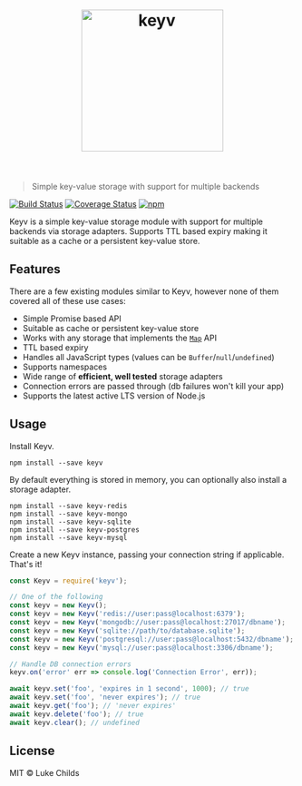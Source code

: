 <h1 align="center">
	<img width="250" src="https://rawgit.com/lukechilds/keyv/master/media/logo.svg" alt="keyv">
	<br>
	<br>
</h1>

> Simple key-value storage with support for multiple backends

[![Build Status](https://travis-ci.org/lukechilds/keyv.svg?branch=master)](https://travis-ci.org/lukechilds/keyv)
[![Coverage Status](https://coveralls.io/repos/github/lukechilds/keyv/badge.svg?branch=master)](https://coveralls.io/github/lukechilds/keyv?branch=master)
[![npm](https://img.shields.io/npm/v/keyv.svg)](https://www.npmjs.com/package/keyv)

Keyv is a simple key-value storage module with support for multiple backends via storage adapters. Supports TTL based expiry making it suitable as a cache or a persistent key-value store.

## Features

There are a few existing modules similar to Keyv, however none of them covered all of these use cases:

- Simple Promise based API
- Suitable as cache or persistent key-value store
- Works with any storage that implements the [`Map`](https://developer.mozilla.org/en-US/docs/Web/JavaScript/Reference/Global_Objects/Map) API
- TTL based expiry
- Handles all JavaScript types (values can be `Buffer`/`null`/`undefined`)
- Supports namespaces
- Wide range of **efficient, well tested** storage adapters
- Connection errors are passed through (db failures won't kill your app)
- Supports the latest active LTS version of Node.js

## Usage

Install Keyv.

```
npm install --save keyv
```

By default everything is stored in memory, you can optionally also install a storage adapter.

```
npm install --save keyv-redis
npm install --save keyv-mongo
npm install --save keyv-sqlite
npm install --save keyv-postgres
npm install --save keyv-mysql
```

Create a new Keyv instance, passing your connection string if applicable. That's it!

```js
const Keyv = require('keyv');

// One of the following
const keyv = new Keyv();
const keyv = new Keyv('redis://user:pass@localhost:6379');
const keyv = new Keyv('mongodb://user:pass@localhost:27017/dbname');
const keyv = new Keyv('sqlite://path/to/database.sqlite');
const keyv = new Keyv('postgresql://user:pass@localhost:5432/dbname');
const keyv = new Keyv('mysql://user:pass@localhost:3306/dbname');

// Handle DB connection errors
keyv.on('error' err => console.log('Connection Error', err));

await keyv.set('foo', 'expires in 1 second', 1000); // true
await keyv.set('foo', 'never expires'); // true
await keyv.get('foo'); // 'never expires'
await keyv.delete('foo'); // true
await keyv.clear(); // undefined
```

## License

MIT © Luke Childs
